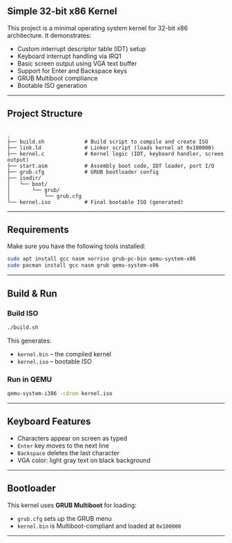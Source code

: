 ## Simple 32-bit x86 Kernel

This project is a minimal operating system kernel for 32-bit x86 architecture. It demonstrates:

- Custom interrupt descriptor table (IDT) setup
- Keyboard interrupt handling via IRQ1
- Basic screen output using VGA text buffer
- Support for Enter and Backspace keys
- GRUB Multiboot compliance
- Bootable ISO generation

---
##  Project Structure

```

.
├── build.sh             # Build script to compile and create ISO
├── link.ld              # Linker script (loads kernel at 0x100000)
├── kernel.c             # Kernel logic (IDT, keyboard handler, screen output)
├── start.asm            # Assembly boot code, IDT loader, port I/O
├── grub.cfg             # GRUB bootloader config
├── isodir/
│   └── boot/
│       └── grub/
│           └── grub.cfg
└── kernel.iso           # Final bootable ISO (generated)

````

---

##  Requirements

Make sure you have the following tools installed:

```bash
sudo apt install gcc nasm xorriso grub-pc-bin qemu-system-x86
sudo pacman install gcc nasm grub qemu-system-x86
````

---

## Build & Run

### Build ISO

```bash
./build.sh
```

This generates:

* `kernel.bin` – the compiled kernel
* `kernel.iso` – bootable ISO

### Run in QEMU

```bash
qemu-system-i386 -cdrom kernel.iso
```

---

## Keyboard Features

* Characters appear on screen as typed
* `Enter` key moves to the next line
* `Backspace` deletes the last character
* VGA color: light gray text on black background

---

## Bootloader

This kernel uses **GRUB Multiboot** for loading:

* `grub.cfg` sets up the GRUB menu
* `kernel.bin` is Multiboot-compliant and loaded at `0x100000`

---

